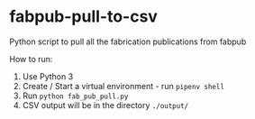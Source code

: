 # fabpub-pull-to-csv
Python script to pull all the fabrication publications from fabpub

How to run:
 1. Use Python 3
 1. Create / Start a virtual environment - run `pipenv shell`
 1. Run `python fab_pub_pull.py`
 1. CSV output will be in the directory `./output/`

